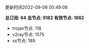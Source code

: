 更新时间2022-09-06 00:49:08

**总订阅: 64**
**总节点: 9182**
**有效节点: 1882**
- trojan节点: 118
- v2ray节点: 1575
- ss节点: 189
